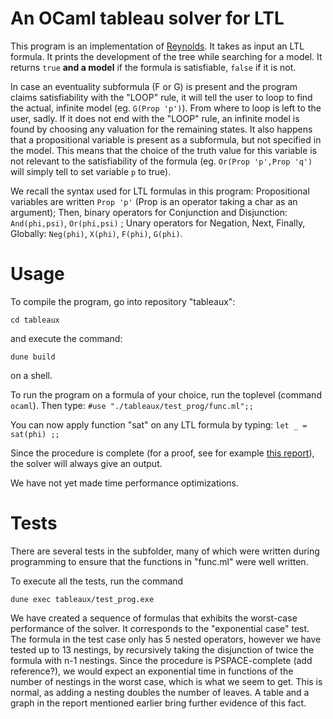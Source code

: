 # An OCaml tableau solver for LTL

This program is an implementation of [Reynolds](https://arxiv.org/abs/1604.03962). It takes as input an LTL formula.
It prints the development of the tree while searching for a model.
It returns `true` **and a model** if the formula is satisfiable, `false` if it is not.

In case an eventuality subformula (F or G) is present and the program claims satisfiability with the "LOOP" rule, it will tell the user to loop to find the actual, infinite model (eg. `G(Prop 'p')`). From where to loop is left to the user, sadly. If it does not end with the "LOOP" rule, an infinite model is found by choosing any valuation for the remaining states. It also happens that a propositional variable is present as a subformula, but not specified in the model. This means that the choice of the truth value for this variable is not relevant to the satisfiability of the formula (eg. `Or(Prop 'p',Prop 'q')` will simply tell to set variable `p` to true).


We recall the syntax used for LTL formulas in this program:
Propositional variables are written ` Prop 'p' ` (Prop is an operator taking a char as an argument);
Then, binary operators for Conjunction and Disjunction: ` And(phi,psi) `, ` Or(phi,psi) ` ;
Unary operators for Negation, Next, Finally, Globally: `Neg(phi)`, `X(phi)`, `F(phi)`, `G(phi)`.

# Usage

To compile the program, go into repository "tableaux":

`cd tableaux`

and execute the command:

`dune build`

on a shell.


To run the program on a formula of your choice, run the toplevel (command `ocaml`). Then type:
` #use "./tableaux/test_prog/func.ml";; `

You can now apply function "sat" on any LTL formula by typing:
` let _ = sat(phi) ;; `



Since the procedure is complete (for a proof, see for example [this report](./report.pdf)), the solver will always give an output. 

We have not yet made time performance optimizations.

# Tests

There are several tests in the subfolder, many of which were written during programming to ensure that the functions in "func.ml" were well written.

To execute all the tests, run the command

`dune exec tableaux/test_prog.exe`

We have created a sequence of formulas that exhibits the worst-case performance of the solver. It corresponds to the "exponential case" test. The formula in the test case only has 5 nested operators, however we have tested up to 13 nestings, by recursively taking the disjunction of twice the formula with n-1 nestings. Since the procedure is PSPACE-complete (add reference?), we would expect an exponential time in functions of the number of nestings in the worst case, which is what we seem to get. This is normal, as adding a nesting doubles the number of leaves. A table and a graph in the report mentioned earlier bring further evidence of this fact.


